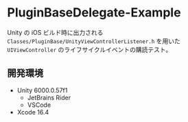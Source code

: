 # PluginBaseDelegate-Example

Unity の iOS ビルド時に出力される `Classes/PluginBase/UnityViewControllerListener.h` を用いた `UIViewController` のライフサイクルイベントの購読テスト。

## 開発環境

- Unity 6000.0.57f1
  - JetBrains Rider
  - VSCode
- Xcode 16.4
